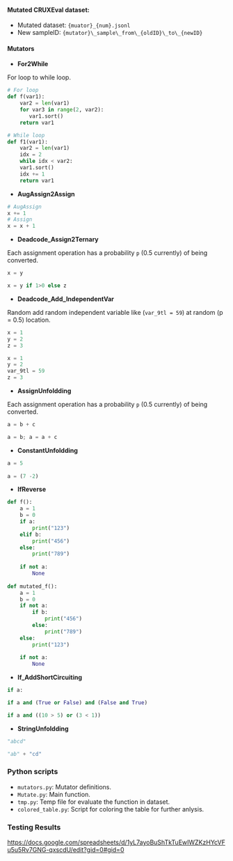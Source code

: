 #### Mutated CRUXEval dataset:

- Mutated dataset: `{muator}_{num}.jsonl`
- New sampleID: `{mutator}\_sample\_from\_{oldID}\_to\_{newID}`



#### Mutators

- **For2While**

For loop to while loop.

```python
# For loop
def f(var1):
    var2 = len(var1)
    for var3 in range(2, var2):
       var1.sort()
    return var1

# While loop
def f1(var1):
    var2 = len(var1)
    idx = 2
    while idx < var2:
	var1.sort()
	idx += 1
    return var1
```

- **AugAssign2Assign**

```python
# AugAssign
x += 1
# Assign
x = x + 1
```

- **Deadcode_Assign2Ternary**

Each assignment operation has a probability `p` (0.5 currently) of being converted.

```python
x = y

x = y if 1>0 else z
```

- **Deadcode_Add_IndependentVar**

Random add random independent variable like (`var_9tl = 59`) at random (p = 0.5) location.

```python
x = 1
y = 2
z = 3

x = 1
y = 2
var_9tl = 59
z = 3
```

- **AssignUnfoldding**

Each assignment operation has a probability `p` (0.5 currently) of being converted.

```python
a = b + c

a = b; a = a + c
```

- **ConstantUnfoldding**

```python
a = 5
 
a = (7 -2)
```

- **IfReverse**

```python
def f(): 
    a = 1
    b = 0
    if a:
        print("123")
    elif b:
        print("456")
    else:
        print("789")
    
    if not a:
        None
        
def mutated_f(): 
    a = 1
    b = 0
    if not a: 
        if b:
            print("456")
        else:
            print("789")
    else:
        print("123")
    
    if not a:
        None
```

- **If_AddShortCircuiting**

```python
if a:

if a and (True or False) and (False and True)

if a and ((10 > 5) or (3 < 1))

```

- **StringUnfoldding**

```python
"abcd"

"ab" + "cd"

```

### Python scripts

- `mutators.py`:  Mutator definitions.
- `Mutate.py`: Main function.
- `tmp.py`: Temp file for evaluate the function in dataset.
- `colored_table.py`: Script for coloring the table for further anlysis.

### Testing Results
https://docs.google.com/spreadsheets/d/1yL7ayoBuShTkTuEwIWZKzHYcVFu5u5Rv7GNG-qxscdU/edit?gid=0#gid=0
